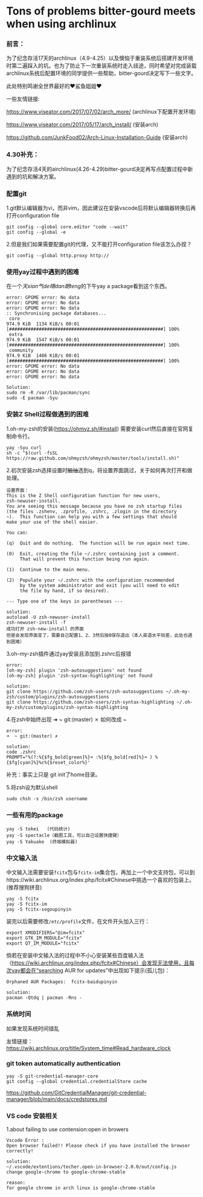 # Tons of problems bitter-gourd meets when using archlinux 

### 前言：

为了纪念存活17天的archlinux（4.9-4.25）以及懊恼于重装系统后搭建开发环境时第二遍踩入的坑。也为了防止下一次重装系统时走入歧途，同时希望对完成装载archlinux系统后配置环境的同学提供一些帮助，bitter-gourd决定写下一些文字。

此处特别鸣谢全世界最好的:heart:鲨鱼姐姐:heart:

一些友情链接:

https://www.viseator.com/2017/07/02/arch_more/ (archlinux下配置开发环境)

https://www.viseator.com/2017/05/17/arch_install/  (安装arch)

https://github.com/JunkFood02/Arch-Linux-Installation-Guide (安装arch)

### **4.30补充**：

为了纪念存活4天的airchlinux(4.26-4.29)bitter-gourd决定再写点配置过程中新遇到的坑和解决方案。

### 配置git

1.git默认编辑器为vi，而非vim，因此建议在安装vscode后将默认编辑器转换后再打开configuration file

```shell
git config --global core.editor "code --wait"
git config --global -e
```

2.但是我们如果需要配置git的代理，又不能打开configuration file该怎么办捏？

```shell
git config --global http.proxy http://
```

### 使用yay过程中遇到的困难

在一个*天xian气de晴dan朗teng*的下午yay a package看到这个东西。

```shell
error: GPGME error: No data
error: GPGME error: No data
error: GPGME error: No data
:: Synchronising package databases...
 core                                                                974.9 KiB  1134 KiB/s 00:01 [#########################################################] 100%
 extra                                                               974.9 KiB  1547 KiB/s 00:01 [#########################################################] 100%
 community                                                           974.9 KiB  1486 KiB/s 00:01 [#########################################################] 100%
error: GPGME error: No data
error: GPGME error: No data
error: GPGME error: No data
```

```shell
Solution:
sudo rm -R /var/lib/pacman/sync
sudo -E pacman -Syu
```

### 安装Z Shell过程做遇到的困难

  1.oh-my-zsh的安装(https://ohmyz.sh/#install) 需要安装curl然后直接在官网复制命令行。

```shell
yay -Syu curl
sh -c "$(curl -fsSL https://raw.github.com/ohmyzsh/ohmyzsh/master/tools/install.sh)"
```

  2.初次安装zsh选择设置时~~脑抽~~选到q，将设置界面跳过，关于如何再次打开和做处理。

```shell
设置界面：
This is the Z Shell configuration function for new users,
zsh-newuser-install.
You are seeing this message because you have no zsh startup files
(the files .zshenv, .zprofile, .zshrc, .zlogin in the directory
~).  This function can help you with a few settings that should
make your use of the shell easier.

You can:

(q)  Quit and do nothing.  The function will be run again next time.

(0)  Exit, creating the file ~/.zshrc containing just a comment.
     That will prevent this function being run again.

(1)  Continue to the main menu.

(2)  Populate your ~/.zshrc with the configuration recommended
     by the system administrator and exit (you will need to edit
     the file by hand, if so desired).

--- Type one of the keys in parentheses --- 

solution:
autoload -U zsh-newuser-install
zsh-newuser-install -f
成功打开 zsh-new-install 的界面
但是会发现界面变了，需要自己配置1、2、3然后按0保存退出（本人英语水平较差，此处也遇到困难）
```

   3.oh-my-zsh插件通过yay安装且添加到.zshrc后报错

```shell
error:
[oh-my-zsh] plugin 'zsh-autosuggestions' not found
[oh-my-zsh] plugin 'zsh-syntax-highlighting' not found

solution:
git clone https://github.com/zsh-users/zsh-autosuggestions ~/.oh-my-zsh/custom/plugins/zsh-autosuggestions
git clone https://github.com/zsh-users/zsh-syntax-highlighting ~/.oh-my-zsh/custom/plugins/zsh-syntax-highlighting

```

  4.在zsh中始终出现 ➜  ~ git:(master) ✗ 如何改成 ~

```shell
error:
➜  ~ git:(master) ✗

solution:
code .zshrc
PROMPT="%(?:%{$fg_bold[green]%}➜ :%{$fg_bold[red]%}➜ ) %{$fg[cyan]%}%c%{$reset_color%}'
```

 补充：事实上只是 git init了home目录。

5.将zsh设为默认shell

```shell
sudo chsh -s /bin/zsh username
```

### 一些有用的package

```shell
yay -S tokei   (代码统计)
yay -S spectacle（截图工具，可以自己设置快捷键）
yay -S Yakuake  (终端模拟器)
```

### 中文输入法

中文输入法需要安装`fcitx`包与`fcitx-im`集合包，再加上一个中文支持包，可以到https://wiki.archlinux.org/index.php/fcitx#Chinese中挑选一个喜欢的包装上。(推荐搜狗拼音)

```shell
yay -S fcitx
yay -S fcitx-im
yay -S fcitx-sogoupinyin
```

装完以后需要修改`/etc/profile`文件，在文件开头加入三行：

```shell
export XMODIFIERS="@im=fcitx"
export GTK_IM_MODULE="fcitx"
export QT_IM_MODULE="fcitx"
```

倘若在安装中文输入法的过程中不小心安装某些百度输入法（https://wiki.archlinux.org/index.php/fcitx#Chinese）会发现无法使用，且每次yay都会在“searching AUR for updates”中出现如下提示(孤儿包)：

```shell
Orphaned AUR Packages:  fcitx-baidupinyin

solution:
pacman -Qtdq | pacman -Rns -
```

### 系统时间

如果发现系统时间错乱

友情链接：https://wiki.archlinux.org/title/System_time#Read_hardware_clock

### git token automatically authentication

```shell
yay -S git-credential-manager-core
git config --global credential.credentialStore cache
```

https://github.com/GitCredentialManager/git-credential-manager/blob/main/docs/credstores.md

### VS code 安装相关

1.about failing to use contension:open in browers 

```shell
Vscode Error : 
Open browser failed!! Please check if you have installed the browser correctly!

solution:
~/.vscode/extentions/techer.open-in-browser-2.0.0/out/config.js
change google-chrome to google-chrome-stable

reason:
for google chrome in arch linux is google-chrome-stable
```



